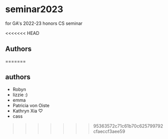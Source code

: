 # seminar2023
for GA's 2022-23 honors CS seminar

<<<<<<< HEAD
## Authors


=======
## authors
- Robyn
- lizzie :)
- emma 
- Patricia von Oiste
- Kathryn Xia ♡
- cass

>>>>>>> 95363572c71c61b70c625799792cfaeccf3aee59
